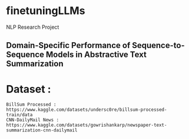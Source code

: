 

# finetuningLLMs

NLP Research Project

## Domain-Specific Performance of Sequence-to-Sequence Models in Abstractive Text Summarization

# Dataset : 
    BillSum Processed : https://www.kaggle.com/datasets/undersc0re/billsum-processed-train/data
    CNN-DailyMail News : https://www.kaggle.com/datasets/gowrishankarp/newspaper-text-summarization-cnn-dailymail
